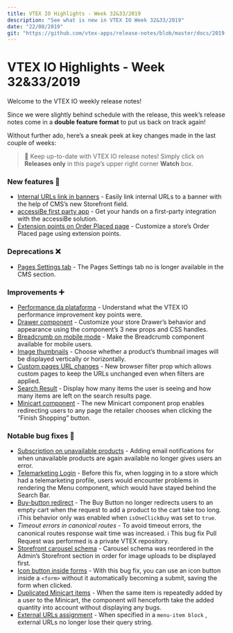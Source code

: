 ```yaml
---
title: VTEX IO Highlights - Week 32&33/2019
description: "See what is new in VTEX IO Week 32&33/2019"
date: "22/08/2019"
git: "https://github.com/vtex-apps/release-notes/blob/master/docs/2019-week-32-33/README.md"
---
```


# VTEX IO Highlights - Week 32&33/2019

Welcome to the VTEX IO weekly release notes!

Since we were slightly behind schedule with the release, this week’s release notes come in a **double feature format** to put us back on track again!

Without further ado, here’s a sneak peek at key changes made in the last couple of weeks:

> :bell: Keep up-to-date with VTEX IO release notes! Simply click on **Releases only** in this page’s upper right corner **Watch** box.

### New features :rocket:

- [Internal URLs link in banners](internal-urls-link-in-banners.md) - Easily link internal URLs to a banner with the help of CMS’s new Storefront field.
- [accessiBe first party app](accessibe-first-party-app.md) - Get your hands on a first-party integration with the accessiBe solution.
- [Extension points on Order Placed page](extension-points-on-the-order-placed-page.md) - Customize a store’s Order Placed page using extension points.

### Deprecations :x:

- [Pages Settings tab](pages-settings-tab.md) - The Pages Settings tab no is longer available in the CMS section.

### Improvements :heavy_plus_sign:

- [Performance da plataforma](platform-performance.md) - Understand what the VTEX IO performance improvement key points were.
- [Drawer component](drawer-component.md) - Customize your store Drawer’s behavior and appearance using the component’s 3 new props and CSS handles.
- [Breadcrumb on mobile mode](breadcrumb-on-mobile-mode.md) - Make the Breadcrumb component available for mobile users.
- [Image thumbnails](image-thumbnails.md) - Choose whether a product’s thumbnail images will be displayed vertically or horizontally.
- [Custom pages URL changes](custom-pages-url.md) - New browser filter prop which allows custom pages to keep the URLs unchanged even when filters are applied.
- [Search Result](search-result.md) - Display how many items the user is seeing and how many items are left on the search results page.
- [Minicart component](minicart-component.md) - The new Minicart component prop enables redirecting users to any page the retailer chooses when clicking the “Finish Shopping” button.

### Notable bug fixes :bug:

- [Subscription on unavailable products](https://github.com/vtex-apps/store-components/pull/545) - Adding email notifications for when unavailable products are again available no longer gives users an error.
- [Telemarketing Login](https://github.com/vtex-apps/telemarketing/pull/52) - Before this fix, when logging in to a store which had a telemarketing profile, users would encounter problems in rendering the Menu component, which would have stayed behind the Search Bar.
- [Buy-button redirect](https://github.com/vtex-apps/store-discussion/issues/64) - The Buy Button no longer redirects users to an empty cart when the request to add a product to the cart take too long. ℹ️This behavior only was enabled when `isOneClickBuy` was set to `true`.
- _Timeout errors in canonical routes_ - To avoid timeout errors, the canonical routes response wait time was increased. :information_source: This bug fix Pull Request was performed is a private VTEX repository.
- [Storefront carousel schema](https://github.com/vtex-apps/carousel/pull/82) - Carousel schema was reordered in the Admin’s Storefront section in order for image uploads to be displayed first.
- [Icon button inside forms](https://github.com/vtex/styleguide/pull/742) - With this bug fix, you can use an icon button inside a `<form>` without it automatically becoming a submit, saving the form when clicked.
- [Duplicated Minicart items](https://github.com/vtex-apps/minicart/pull/174) - When the same item is repeatedly added by a user to the Minicart, the component will henceforth take the added quantity into account without displaying any bugs.
- [External URLs assignment](https://github.com/vtex-apps/store-discussion/issues/81) - When specified in a `menu-item block` , external URLs no longer lose their query string.
